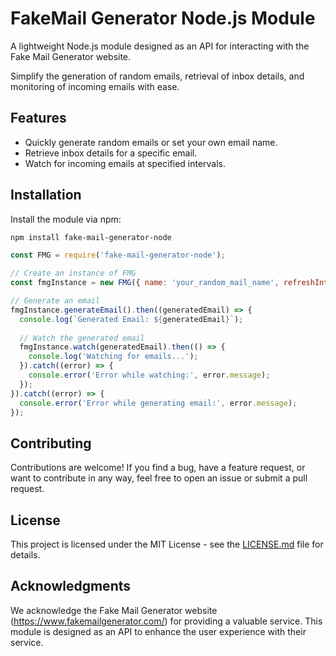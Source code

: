 # FakeMail Generator Node.js Module

A lightweight Node.js module designed as an API for interacting with the Fake Mail Generator website.

Simplify the generation of random emails, retrieval of inbox details, and monitoring of incoming emails with ease.

## Features

- Quickly generate random emails or set your own email name.
- Retrieve inbox details for a specific email.
- Watch for incoming emails at specified intervals.

## Installation

Install the module via npm:

```bash
npm install fake-mail-generator-node
```

```javascript
const FMG = require('fake-mail-generator-node');

// Create an instance of FMG
const fmgInstance = new FMG({ name: 'your_random_mail_name', refreshInterval: 5000 });

// Generate an email
fmgInstance.generateEmail().then((generatedEmail) => {
  console.log(`Generated Email: ${generatedEmail}`);
    
  // Watch the generated email
  fmgInstance.watch(generatedEmail).then(() => {
    console.log('Watching for emails...');
  }).catch((error) => {
    console.error('Error while watching:', error.message);
  });
}).catch((error) => {
  console.error('Error while generating email:', error.message);
});
```

## Contributing

Contributions are welcome! If you find a bug, have a feature request, or want to contribute in any way, feel free to open an issue or submit a pull request.

## License

This project is licensed under the MIT License - see the [LICENSE.md](LICENSE.md) file for details.

## Acknowledgments

We acknowledge the Fake Mail Generator website (https://www.fakemailgenerator.com/) for providing a valuable service.
This module is designed as an API to enhance the user experience with their service.
